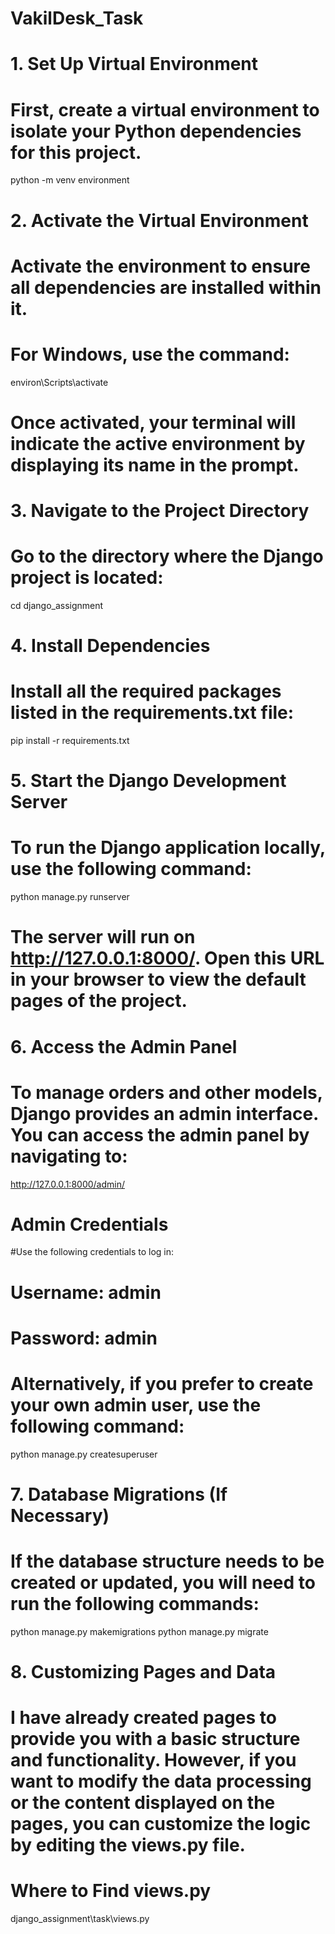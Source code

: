 # VakilDesk_Task

# 1. Set Up Virtual Environment
# First, create a virtual environment to isolate your Python dependencies for this project.
python -m venv environment

# 2. Activate the Virtual Environment
# Activate the environment to ensure all dependencies are installed within it.
# For Windows, use the command:
environ\Scripts\activate

# Once activated, your terminal will indicate the active environment by displaying its name in the prompt.

# 3. Navigate to the Project Directory
# Go to the directory where the Django project is located:
cd django_assignment

# 4. Install Dependencies
# Install all the required packages listed in the requirements.txt file:
pip install -r requirements.txt

# 5. Start the Django Development Server
# To run the Django application locally, use the following command:
python manage.py runserver

# The server will run on http://127.0.0.1:8000/. Open this URL in your browser to view the default pages of the project.

# 6. Access the Admin Panel
# To manage orders and other models, Django provides an admin interface. You can access the admin panel by navigating to:
http://127.0.0.1:8000/admin/

# Admin Credentials
#Use the following credentials to log in:
# Username: admin
# Password: admin
# Alternatively, if you prefer to create your own admin user, use the following command:
python manage.py createsuperuser

# 7. Database Migrations (If Necessary)
# If the database structure needs to be created or updated, you will need to run the following commands:
python manage.py makemigrations
python manage.py migrate

# 8. Customizing Pages and Data
# I have already created pages to provide you with a basic structure and functionality. However, if you want to modify the data processing or the content displayed on the pages, you can customize the logic by editing the views.py file.

# Where to Find views.py
django_assignment\task\views.py
